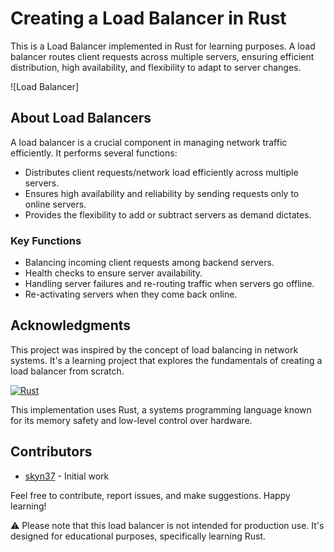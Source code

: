 # Creating a Load Balancer in Rust

This is a Load Balancer implemented in Rust for learning purposes. A load balancer routes client requests across multiple servers, ensuring efficient distribution, high availability, and flexibility to adapt to server changes.

![Load Balancer]

## About Load Balancers

A load balancer is a crucial component in managing network traffic efficiently. It performs several functions:

- Distributes client requests/network load efficiently across multiple servers.
- Ensures high availability and reliability by sending requests only to online servers.
- Provides the flexibility to add or subtract servers as demand dictates.

### Key Functions

- Balancing incoming client requests among backend servers.
- Health checks to ensure server availability.
- Handling server failures and re-routing traffic when servers go offline.
- Re-activating servers when they come back online.

## Acknowledgments

This project was inspired by the concept of load balancing in network systems. It's a learning project that explores the fundamentals of creating a load balancer from scratch.

[![Rust](https://www.rust-lang.org/logos/rust-logo-32x32.png)](https://www.rust-lang.org/)

This implementation uses Rust, a systems programming language known for its memory safety and low-level control over hardware.

## Contributors

- [skyn37](https://github.com/yourusername) - Initial work

Feel free to contribute, report issues, and make suggestions. Happy learning!

⚠️ Please note that this load balancer is not intended for production use. It's designed for educational purposes, specifically learning Rust.
